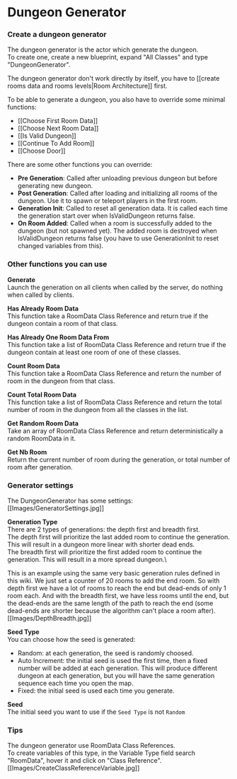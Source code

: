 # Dungeon Generator

### Create a dungeon generator

The dungeon generator is the actor which generate the dungeon.\
To create one, create a new blueprint, expand "All Classes" and type "DungeonGenerator".

The dungeon generator don't work directly by itself, you have to [[create rooms data and rooms levels|Room Architecture]] first.

To be able to generate a dungeon, you also have to override some minimal functions:
- [[Choose First Room Data]]
- [[Choose Next Room Data]]
- [[Is Valid Dungeon]]
- [[Continue To Add Room]]
- [[Choose Door]]

There are some other functions you can override:
- **Pre Generation**: Called after unloading previous dungeon but before generating new dungeon.
- **Post Generation**: Called after loading and initializing all rooms of the dungeon. Use it to spawn or teleport players in the first room.
- **Generation Init**: Called to reset all generation data. It is called each time  the generation start over when IsValidDungeon returns false.
- **On Room Added**: Called when a room is successfully added to the dungeon (but not spawned yet). The added room is destroyed when IsValidDungeon returns false (you have to use GenerationInit to reset changed variables from this).

### Other functions you can use

**Generate**\
Launch the generation on all clients when called by the server, do nothing when called by clients.

**Has Already Room Data**\
This function take a RoomData Class Reference and return true if the dungeon contain a room of that class.

**Has Already One Room Data From**\
This function take a list of RoomData Class Reference and return true if the dungeon contain at least one room of one of these classes.

**Count Room Data**\
This function take a RoomData Class Reference and return the number of room in the dungeon from that class.

**Count Total Room Data**\
This function take a list of RoomData Class Reference and return the total number of room in the dungeon from all the classes in the list.

**Get Random Room Data**\
Take an array of RoomData Class Reference and return deterministically a random RoomData in it.

**Get Nb Room**\
Return the current number of room during the generation, or total number of room after generation.

### Generator settings
The DungeonGenerator has some settings:\
[[Images/GeneratorSettings.jpg]]

**Generation Type**\
There are 2 types of generations: the depth first and breadth first.\
The depth first will prioritize the last added room to continue the generation. 
This will result in a dungeon more linear with shorter dead ends.\
The breadth first will prioritize the first added room to continue the generation. This will result in a more spread dungeon.\

This is an example using the same very basic generation rules defined in this wiki. We just set a counter of 20 rooms to add the end room. So with depth first we have a lot of rooms to reach the end but dead-ends of only 1 room each. And with the breadth first, we have less rooms until the end, but the dead-ends are the same length of the path to reach the end (some dead-ends are shorter because the algorithm can't place a room after).\
[[Images/DepthBreadth.jpg]]

**Seed Type**\
You can choose how the seed is generated:
- Random: at each generation, the seed is randomly choosed.
- Auto Increment: the initial seed is used the first time, then a fixed number will be added at each generation. This will produce different dungeon at each generation, but you will have the same generation sequence each time you open the map.
- Fixed: the initial seed is used each time you generate.

**Seed**\
The initial seed you want to use if the `Seed Type` is not `Random` 

### Tips
The dungeon generator use RoomData Class References.\
To create variables of this type, in the Variable Type field search "RoomData", hover it and click on "Class Reference".\
[[Images/CreateClassReferenceVariable.jpg]]
